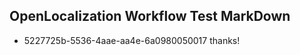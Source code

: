 ## OpenLocalization Workflow Test MarkDown
* 5227725b-5536-4aae-aa4e-6a0980050017 
thanks!<!--HONumber=Mar16_HO1-->
